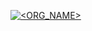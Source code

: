 [![<ORG_NAME>](https://circleci.com/gh/kohjunkiat/alpha-vantage.svg?style=shield)](https://app.circleci.com/pipelines/github/kohjunkiat/alpha-vantage)
